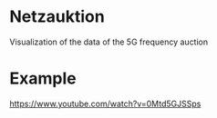# Netzauktion

Visualization of the data of the 5G frequency auction

# Example

https://www.youtube.com/watch?v=0Mtd5GJSSps
